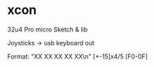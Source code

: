 # xcon

32u4 Pro micro Sketch & lib 

Joysticks -> usb keyboard out 


Format: "XX XX XX XX XX\n" [+-15]x4/5 [F0-0F]
